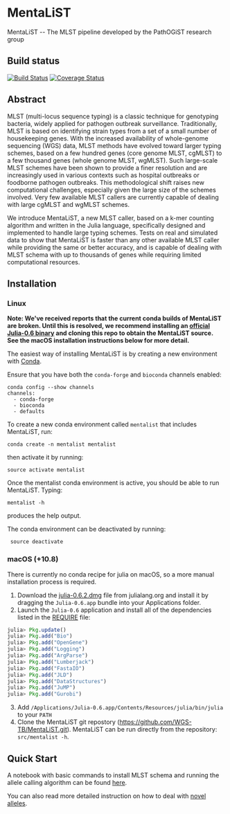 # MentaLiST

MentaLiST -- The MLST pipeline developed by the PathOGiST research group

## Build status

[![Build Status](https://travis-ci.org/WGS-TB/MentaLiST.svg?branch=mentalist_v0.2)](https://travis-ci.org/WGS-TB/MentaLiST)
[![Coverage Status](https://coveralls.io/repos/github/WGS-TB/MentaLiST/badge.svg?branch=mentalist_v0.2)](https://coveralls.io/github/WGS-TB/MentaLiST?branch=mentalist_v0.2)

## Abstract

MLST (multi-locus sequence typing) is a classic technique for genotyping
bacteria, widely applied for pathogen outbreak surveillance. Traditionally,
MLST is based on identifying strain types from a set of a small number of
housekeeping genes. With the increased availability of whole-genome sequencing
(WGS) data, MLST methods have evolved toward larger typing schemes, based on a
few hundred genes (core genome MLST, cgMLST) to a few thousand genes (whole
genome MLST, wgMLST). Such large-scale MLST schemes have been shown to provide
a finer resolution and are increasingly used in various contexts such as
hospital outbreaks or foodborne pathogen outbreaks. This methodological shift
raises new computational challenges, especially given the large size of the
schemes involved. Very few available MLST callers are currently capable of
dealing with large cgMLST and wgMLST schemes.

We introduce MentaLiST, a new MLST caller, based on a k-mer counting algorithm and written in the Julia language, specifically designed and implemented to handle large typing schemes. Tests on real and simulated data to show that MentaLiST is faster than any other available MLST caller while providing the same or better accuracy, and is capable of dealing with MLST schema with up to thousands of genes while requiring limited computational resources. 

## Installation

### Linux

**Note: We've received reports that the current conda builds of MentaLiST are broken. Until this is resolved, we recommend installing an [official Julia-0.6 binary](https://julialang.org/downloads/oldreleases.html) and cloning this repo to obtain the MentaLiST source. See the macOS installation instructions below for more detail.**

The easiest way of installing MentaLiST is by creating a new environment with [Conda](https://conda.io/docs/). 

Ensure that you have both the `conda-forge` and `bioconda` channels enabled:

```
conda config --show channels
channels:
  - conda-forge
  - bioconda
  - defaults
```

To create a new conda environment called `mentalist` that includes MentaLiST, run:

```
conda create -n mentalist mentalist
```

then activate it by running:
```
source activate mentalist
```

Once the mentalist conda environment is active, you should be able to run MentaLiST. Typing:
```
mentalist -h 
```
produces the help output. 

The conda environment can be deactivated by running:
```
 source deactivate 
```
### macOS (+10.8)

There is currently no conda recipe for julia on macOS, so a more manual installation process is required.

1. Download the [julia-0.6.2.dmg](https://julialang-s3.julialang.org/bin/mac/x64/0.6/julia-0.6.2-mac64.dmg) file from julialang.org and install it by dragging the `Julia-0.6.app` bundle into your Applications folder.
2. Launch the `Julia-0.6` application and install all of the dependencies listed in the [REQUIRE](REQUIRE) file:

```julia
julia> Pkg.update()
julia> Pkg.add("Bio")
julia> Pkg.add("OpenGene")
julia> Pkg.add("Logging")
julia> Pkg.add("ArgParse")
julia> Pkg.add("Lumberjack")
julia> Pkg.add("FastaIO")
julia> Pkg.add("JLD")
julia> Pkg.add("DataStructures")
julia> Pkg.add("JuMP")
julia> Pkg.add("Gurobi")
```
3. Add `/Applications/Julia-0.6.app/Contents/Resources/julia/bin/julia` to your `PATH` 
4. Clone the MentaLiST git repostory (https://github.com/WGS-TB/MentaLiST.git). MentaLiST can be run directly from the repository: `src/mentalist -h`.

## Quick Start

A notebook with basic commands to install MLST schema and running the allele calling algorithm can be found [here](docs/Basic%20Usage.ipynb).

You can also read more detailed instruction on how to deal with [novel alleles](docs/Novel%20allele%20detection%20with%20MentaLiST.ipynb).
